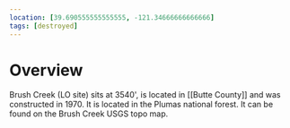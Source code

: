 ```yaml
---
location: [39.690555555555555, -121.34666666666666]
tags: [destroyed]
---
```


# Overview

Brush Creek (LO site) sits at 3540', is located in [[Butte County]] and was constructed in 1970. It is located in the Plumas national forest. It can be found on the Brush Creek USGS topo map.

